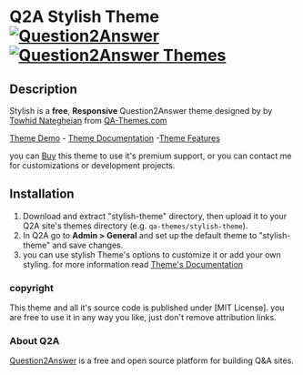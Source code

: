 # Q2A Stylish Theme [![Question2Answer](http://qa-themes.com/files/q2a-logo.png)](http://www.question2answer.org/) [![Question2Answer Themes](http://qa-themes.com/files/qa-logo.jpg)](http://qa-themes.com/)

## Description
Stylish is a **free**, **Responsive** Question2Answer theme designed by by [Towhid Nategheian](http://TowhidN.com) from [QA-Themes.com](http://QA-Themes.com)

[Theme Demo](http://demo.qa-themes.com/stylish/) - [Theme Documentation](http://demo.qa-themes.com/stylish/documentation/) -[Theme Features](http://qa-themes.com/shop/stylish-theme)

you can [Buy](http://qa-themes.com/shop/stylish-theme) this theme to use it's premium support, or you can contact me for customizations or development projects.

## Installation
1. Download and extract "stylish-theme" directory, then upload it to your Q2A site's themes directory (e.g. `qa-themes/stylish-theme`).
2. In Q2A go to **Admin > General** and set up the default theme to "stylish-theme" and save changes.
3. you can use stylish Theme's options to customize it or add your own styling. for more information read [Theme's Documentation](http://demo.qa-themes.com/esteem/documentation/)

### copyright
This theme and all it's source code is published under [MIT License]. you are free to use it in any way you like, just don't remove attribution links.

### About Q2A
[Question2Answer](http://www.question2answer.org/) is a free and open source platform for building Q&A sites.


